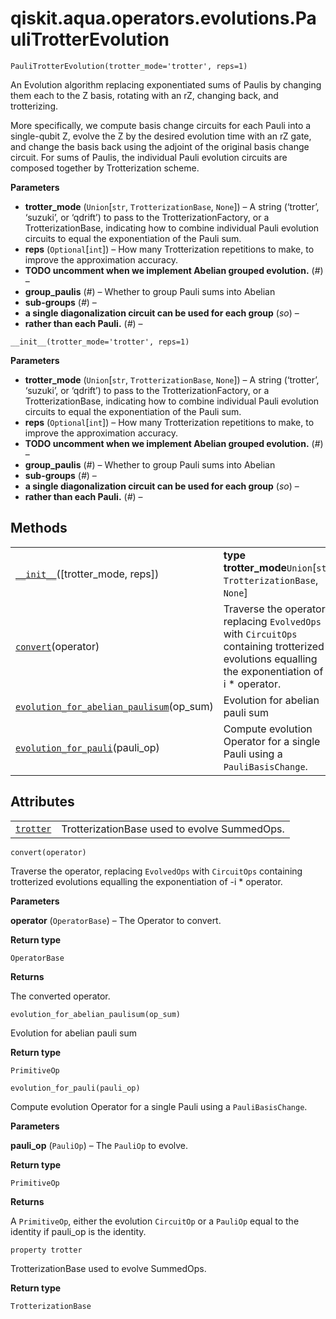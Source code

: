 <span id="qiskit-aqua-operators-evolutions-paulitrotterevolution" />

# qiskit.aqua.operators.evolutions.PauliTrotterEvolution

<span id="undefined" />

`PauliTrotterEvolution(trotter_mode='trotter', reps=1)`

An Evolution algorithm replacing exponentiated sums of Paulis by changing them each to the Z basis, rotating with an rZ, changing back, and trotterizing.

More specifically, we compute basis change circuits for each Pauli into a single-qubit Z, evolve the Z by the desired evolution time with an rZ gate, and change the basis back using the adjoint of the original basis change circuit. For sums of Paulis, the individual Pauli evolution circuits are composed together by Trotterization scheme.

**Parameters**

*   **trotter\_mode** (`Union`\[`str`, `TrotterizationBase`, `None`]) – A string (‘trotter’, ‘suzuki’, or ‘qdrift’) to pass to the TrotterizationFactory, or a TrotterizationBase, indicating how to combine individual Pauli evolution circuits to equal the exponentiation of the Pauli sum.
*   **reps** (`Optional`\[`int`]) – How many Trotterization repetitions to make, to improve the approximation accuracy.
*   **TODO uncomment when we implement Abelian grouped evolution.** (*#*) –
*   **group\_paulis** (*#*) – Whether to group Pauli sums into Abelian
*   **sub-groups** (*#*) –
*   **a single diagonalization circuit can be used for each group** (*so*) –
*   **rather than each Pauli.** (*#*) –

<span id="undefined" />

`__init__(trotter_mode='trotter', reps=1)`

**Parameters**

*   **trotter\_mode** (`Union`\[`str`, `TrotterizationBase`, `None`]) – A string (‘trotter’, ‘suzuki’, or ‘qdrift’) to pass to the TrotterizationFactory, or a TrotterizationBase, indicating how to combine individual Pauli evolution circuits to equal the exponentiation of the Pauli sum.
*   **reps** (`Optional`\[`int`]) – How many Trotterization repetitions to make, to improve the approximation accuracy.
*   **TODO uncomment when we implement Abelian grouped evolution.** (*#*) –
*   **group\_paulis** (*#*) – Whether to group Pauli sums into Abelian
*   **sub-groups** (*#*) –
*   **a single diagonalization circuit can be used for each group** (*so*) –
*   **rather than each Pauli.** (*#*) –

## Methods

|                                                                                                                                                                                                                             |                                                                                                                                                   |
| --------------------------------------------------------------------------------------------------------------------------------------------------------------------------------------------------------------------------- | ------------------------------------------------------------------------------------------------------------------------------------------------- |
| [`__init__`](#qiskit.aqua.operators.evolutions.PauliTrotterEvolution.__init__ "qiskit.aqua.operators.evolutions.PauliTrotterEvolution.__init__")(\[trotter\_mode, reps])                                                    | **type trotter\_mode**`Union`\[`str`, `TrotterizationBase`, `None`]                                                                               |
| [`convert`](#qiskit.aqua.operators.evolutions.PauliTrotterEvolution.convert "qiskit.aqua.operators.evolutions.PauliTrotterEvolution.convert")(operator)                                                                     | Traverse the operator, replacing `EvolvedOps` with `CircuitOps` containing trotterized evolutions equalling the exponentiation of -i \* operator. |
| [`evolution_for_abelian_paulisum`](#qiskit.aqua.operators.evolutions.PauliTrotterEvolution.evolution_for_abelian_paulisum "qiskit.aqua.operators.evolutions.PauliTrotterEvolution.evolution_for_abelian_paulisum")(op\_sum) | Evolution for abelian pauli sum                                                                                                                   |
| [`evolution_for_pauli`](#qiskit.aqua.operators.evolutions.PauliTrotterEvolution.evolution_for_pauli "qiskit.aqua.operators.evolutions.PauliTrotterEvolution.evolution_for_pauli")(pauli\_op)                                | Compute evolution Operator for a single Pauli using a `PauliBasisChange`.                                                                         |

## Attributes

|                                                                                                                                               |                                              |
| --------------------------------------------------------------------------------------------------------------------------------------------- | -------------------------------------------- |
| [`trotter`](#qiskit.aqua.operators.evolutions.PauliTrotterEvolution.trotter "qiskit.aqua.operators.evolutions.PauliTrotterEvolution.trotter") | TrotterizationBase used to evolve SummedOps. |

<span id="undefined" />

`convert(operator)`

Traverse the operator, replacing `EvolvedOps` with `CircuitOps` containing trotterized evolutions equalling the exponentiation of -i \* operator.

**Parameters**

**operator** (`OperatorBase`) – The Operator to convert.

**Return type**

`OperatorBase`

**Returns**

The converted operator.

<span id="undefined" />

`evolution_for_abelian_paulisum(op_sum)`

Evolution for abelian pauli sum

**Return type**

`PrimitiveOp`

<span id="undefined" />

`evolution_for_pauli(pauli_op)`

Compute evolution Operator for a single Pauli using a `PauliBasisChange`.

**Parameters**

**pauli\_op** (`PauliOp`) – The `PauliOp` to evolve.

**Return type**

`PrimitiveOp`

**Returns**

A `PrimitiveOp`, either the evolution `CircuitOp` or a `PauliOp` equal to the identity if pauli\_op is the identity.

<span id="undefined" />

`property trotter`

TrotterizationBase used to evolve SummedOps.

**Return type**

`TrotterizationBase`
